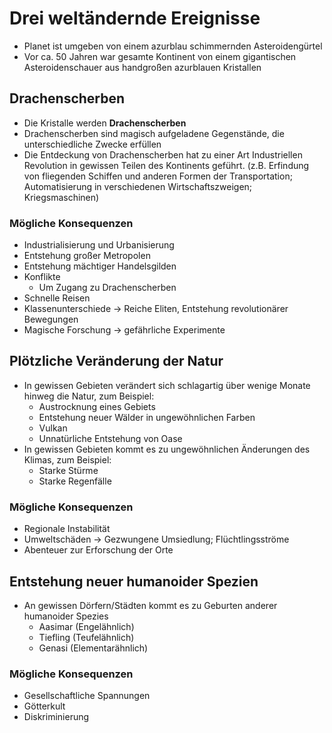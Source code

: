 # Drei weltändernde Ereignisse
- Planet ist umgeben von einem azurblau schimmernden Asteroidengürtel
- Vor ca. 50 Jahren war gesamte Kontinent von einem gigantischen Asteroidenschauer aus handgroßen azurblauen Kristallen

## Drachenscherben
- Die Kristalle werden **Drachenscherben**
- Drachenscherben sind magisch aufgeladene Gegenstände, die unterschiedliche Zwecke erfüllen
- Die Entdeckung von Drachenscherben hat zu einer Art Industriellen Revolution in gewissen Teilen des Kontinents geführt. (z.B. Erfindung von fliegenden Schiffen und anderen Formen der Transportation; Automatisierung in verschiedenen Wirtschaftszweigen; Kriegsmaschinen)
### Mögliche Konsequenzen
- Industrialisierung und Urbanisierung
- Entstehung großer Metropolen
- Entstehung mächtiger Handelsgilden
- Konflikte
	- Um Zugang zu Drachenscherben
- Schnelle Reisen
- Klassenunterschiede -> Reiche Eliten, Entstehung revolutionärer Bewegungen
- Magische Forschung -> gefährliche Experimente

## Plötzliche Veränderung der Natur
- In gewissen Gebieten verändert sich schlagartig über wenige Monate hinweg die Natur, zum Beispiel:
	- Austrocknung eines Gebiets
	- Entstehung neuer Wälder in ungewöhnlichen Farben
	- Vulkan
	- Unnatürliche Entstehung von Oase
- In gewissen Gebieten kommt es zu ungewöhnlichen Änderungen des Klimas, zum Beispiel:
	- Starke Stürme
	- Starke Regenfälle

### Mögliche Konsequenzen
- Regionale Instabilität
- Umweltschäden -> Gezwungene Umsiedlung; Flüchtlingsströme
- Abenteuer zur Erforschung der Orte

## Entstehung neuer humanoider Spezien
- An gewissen Dörfern/Städten kommt es zu Geburten anderer humanoider Spezies
	- Aasimar (Engelähnlich)
	- Tiefling (Teufelähnlich)
	- Genasi (Elementarähnlich)

### Mögliche Konsequenzen
- Gesellschaftliche Spannungen
- Götterkult
- Diskriminierung

